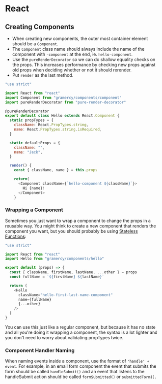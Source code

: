 # React

## Creating Components

* When creating new components, the outer most container element should be a `Component`.
* The `Component` class name should always include the name of the component with `-component` at the end, ie. `hello-component`.
* Use the `pureRenderDecorator` so we can do shallow equality checks on the props. This increases performance by checking new props against old props when deciding whether or not it should rerender.
* Put `render` as the last method.

```javascript
"use strict"

import React from "react"
import Component from "gramercy/components/component"
import pureRenderDecorator from "pure-render-decorator"

@pureRenderDecorator
export default class Hello extends React.Component {
  static propTypes = {
    className: React.PropTypes.string,
    name: React.PropTypes.string.isRequired,
  }

  static defaultProps = {
    className: "",
    name: "Jack",
  }

  render() {
    const { className, name } = this.props

    return(
      <Component className={`hello-component ${className}`}>
        Hi {name}!
      </Component>
    }

```

### Wrapping a Component

Sometimes you just want to wrap a component to change the props in a reusable way. You might think to create a new component that renders the component you want, but you should probably be using [Stateless Functions](https://facebook.github.io/react/docs/reusable-components.html#stateless-functions):

```javascript
"use strict"

import React from "react"
import Hello from "gramercy/components/hello"

export default (props) => {
  const { className, firstName, lastName, ...other } = props
  const fullName = `${firstName} ${lastName}`

  return (
    <Hello
      className="hello-first-last-name-component"
      name={fullName}
      {...other}
    />
  )
}
```

You can use this just like a regular component, but because it has no state and all you're doing it wrapping a component, the syntax is a lot lighter and you don't need to worry about validating propTypes twice.


### Component Handler Naming

When naming events inside a component, use the format of `'handle' + event`. For example, in an email form component the event that submits the form should be called `handleSubmit()` and an event that listens to the handleSubmit action should be called `formSubmitted()` or `submittedForm()`.




